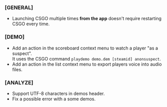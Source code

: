 ### \[GENERAL\]

- Launching CSGO multiple times **from the app** doesn't require restarting CSGO every time.

### \[DEMO\]

- Add an action in the scoreboard context menu to watch a player "as a suspect".  
  It uses the CSGO command `playdemo demo.dem [steamid] anonsuspect`.
- Add an action in the list context menu to export players voice into audio files.

### \[ANALYZE\]

- Support UTF-8 characters in demos header.
- Fix a possible error with a some demos.
